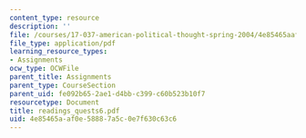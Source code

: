 ```yaml
---
content_type: resource
description: ''
file: /courses/17-037-american-political-thought-spring-2004/4e85465aaf0e58887a5c0e7f630c63c6_readings_quests6.pdf
file_type: application/pdf
learning_resource_types:
- Assignments
ocw_type: OCWFile
parent_title: Assignments
parent_type: CourseSection
parent_uid: fe092b65-2ae1-d4bb-c399-c60b523b10f7
resourcetype: Document
title: readings_quests6.pdf
uid: 4e85465a-af0e-5888-7a5c-0e7f630c63c6
---
```

